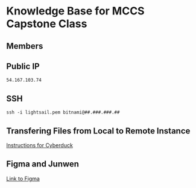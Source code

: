# Knowledge Base for MCCS Capstone Class
## Members 
## Public IP
```
54.167.103.74
```
## SSH
```
ssh -i lightsail.pem bitnami@##.###.###.##
```
## Transfering Files from Local to Remote Instance

[Instructions for Cyberduck](https://docs.bitnami.com/aws/infrastructure/lamp/administration/upload-files/#cyberduck)

## Figma and Junwen
[Link to Figma](https://www.figma.com/proto/7oDQshRkmRj8TWUcONEAM1/MCCS-Wireframe?type=design&node-id=2-44&t=SME64zeyrXGEomDr-1&scaling=scale-down&page-id=0%3A1&starting-point-node-id=2%3A44&mode=design)